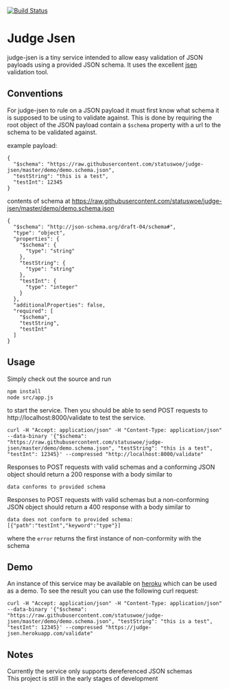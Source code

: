 [![Build Status](https://travis-ci.org/statuswoe/judge-jesn.svg?branch=master)](https://travis-ci.org/statuswoe/judge-jesn)

# Judge Jsen
judge-jsen is a tiny service intended to allow easy validation of JSON payloads using a provided JSON schema.
It uses the excellent [jsen] validation tool.

[jsen]: https://github.com/bugventure/jsen

## Conventions
For judge-jsen to rule on a JSON payload it must first know what schema it is supposed to be using to validate against.
This is done by requiring the root object of the JSON payload contain a `$schema` property with a url to the schema to be validated against.

example payload:

    {
      "$schema": "https://raw.githubusercontent.com/statuswoe/judge-jsen/master/demo/demo.schema.json",
      "testString": "this is a test",
      "testInt": 12345
    }
    
contents of schema at https://raw.githubusercontent.com/statuswoe/judge-jsen/master/demo/demo.schema.json

    {
      "$schema": "http://json-schema.org/draft-04/schema#",
      "type": "object",
      "properties": {
        "$schema": {
          "type": "string"
        },
        "testString": {
          "type": "string"
        },
        "testInt": {
          "type": "integer"
        }
      },
      "additionalProperties": false,
      "required": [
        "$schema",
        "testString",
        "testInt"
      ]
    }

## Usage
Simply check out the source and run  
    
    npm install
    node src/app.js
    
to start the service. Then you should be able to send POST requests to http://localhost:8000/validate to test the service.  
    
    curl -H "Accept: application/json" -H "Content-Type: application/json" --data-binary '{"$schema": "https://raw.githubusercontent.com/statuswoe/judge-jsen/master/demo/demo.schema.json", "testString": "this is a test", "testInt": 12345}' --compressed "http://localhost:8000/validate"
    
Responses to POST requests with valid schemas and a conforming JSON object should return a 200 response with a body similar to  
    
    data conforms to provided schema
    
Responses to POST requests with valid schemas but a non-conforming JSON object should return a 400 response with a body similar to
    
    data does not conform to provided schema: [{"path":"testInt","keyword":"type"}]
    
where the `error` returns the first instance of non-conformity with the schema

## Demo
An instance of this service may be available on [heroku] which can be used as a demo. To see the result you can use the following curl request: 

    curl -H "Accept: application/json" -H "Content-Type: application/json" --data-binary '{"$schema": "https://raw.githubusercontent.com/statuswoe/judge-jsen/master/demo/demo.schema.json", "testString": "this is a test", "testInt": 12345}' --compressed "https://judge-jsen.herokuapp.com/validate"
[heroku]: https://judge-jsen.herokuapp.com

## Notes
Currently the service only supports dereferenced JSON schemas  
This project is still in the early stages of development
